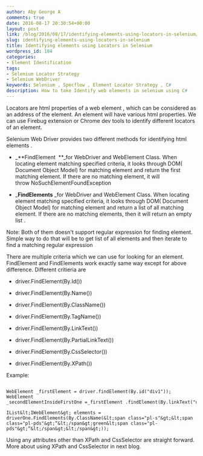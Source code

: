 ```yaml
---
author: Aby George A
comments: true
date: 2016-08-17 20:30:54+00:00
layout: post
link: /blog/2016/08/17/identifying-elements-using-locators-in-selenium/
slug: identifying-elements-using-locators-in-selenium
title: Identifying elements using Locators in Selenium
wordpress_id: 184
categories:
- Element Identification
tags:
- Selenium Locator Strategy
- Selenium WebDriver
keywords: Selenium , Specflow , Element Locator Strategy , C#
description: How to take Identify web elements in selenium using C#
---
```


Locators are html properties of a web element , which can be considered as an address of the element. An element will have various html properties. We can use Firebug extension or Chrome dev tools to identify different locators of an element.

Selenium Web Driver provides two different methods for identifying html elements .



	
  * _**FindElement  **_for WebDriver and WebElement Class. When locating element matching specified criteria, it looks through DOM( Document Object Model) for matching element and return the first matching element. If there are no matching element, it will throw NoSuchElementFoundException

	
  * _**FindElements** _for WebDriver and WebElement Class. When locating element matching specified criteria, it looks through DOM( Document Object Model) for matching element and return a list of all matching element. If there are no matching elements, then it will return an empty list .


Note: Both of them doesn't support regular expression for finding element. Simple way to do that will be to get list of all elements and then iterate to find a matching regular expression

There are multiple criteria which we can use for looking for an element. FindElement and FindElements work exactly same way except for above difference. Different critieria are
	
  * driver.FindElement(By.Id(<elementID>))

	
  * driver.FindElement(By.Name(<element name>))

	
  * driver.FindElement(By.ClassName(<element class>))

	
  * driver.FindElement(By.TagName(<htmltagname>))

	
  * driver.FindElement(By.LinkText(<linktext >))

	
  * driver.FindElement(By.PartialLinkText(<linktext >))

	
  * driver.FindElement(By.CssSelector(<css selector >))

	
  * driver.FindElement(By.XPath(<xpath query expression>))




Example:

```

WebElement _firstElement = driver.findElement(By.id("div1"));
WebElement _secondElementInsideFirstOne =_firstElement .findElement(By.linkText("username"));

IList&lt;IWebElement&gt; elements = driverOne.FindElements(By.ClassName(&lt;span class="pl-s"&gt;&lt;span class="pl-pds"&gt;“&lt;/span&gt;green&lt;span class="pl-pds"&gt;“&lt;/span&gt;&lt;/span&gt;));

```



Using any attributes other than XPath and CssSelector are straight forward. More about using XPath and CssSelector in next blog.
















